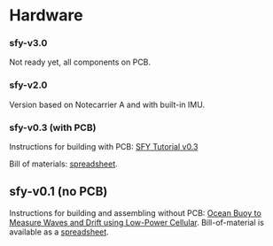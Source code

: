 # Hardware

### sfy-v3.0

Not ready yet, all components on PCB.

### sfy-v2.0

Version based on Notecarrier A and with built-in IMU.

### sfy-v0.3 (with PCB)

Instructions for building with PCB: [SFY Tutorial v0.3](https://docs.google.com/document/d/1EXDII7zj-Mx41jhLi-a5mA7CSWCcb-kMaHQw_yury68/edit?usp=sharing)

Bill of materials: [spreadsheet](https://docs.google.com/spreadsheets/d/1sBdWiWR-qt-WOEdiuh2wcE22aZ7sVvrVJG4wyxyPVqI/edit?usp=sharing).

## sfy-v0.1 (no PCB)

Instructions for building and assembling without PCB:
[Ocean Buoy to Measure Waves and Drift using Low-Power Cellular](https://www.hackster.io/gaute-hope/ocean-buoy-to-measure-waves-drift-using-low-power-cellular-16ad09). Bill-of-material is available as a [spreadsheet](https://docs.google.com/spreadsheets/d/e/2PACX-1vRE62P6-pCVzig-hSsqVcr2DABZ5LlB4lt1ZFfrct_tdcxoljO3zjmq7vGT1-jjqNiVCXLdns6XSkHF/pubhtml?gid=0&single=true).
